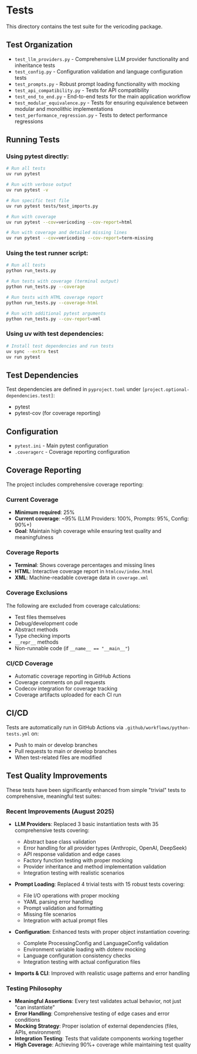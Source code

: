 # Tests

This directory contains the test suite for the vericoding package.

## Test Organization

- `test_llm_providers.py` - Comprehensive LLM provider functionality and inheritance tests 
- `test_config.py` - Configuration validation and language configuration tests 
- `test_prompts.py` - Robust prompt loading functionality with mocking 
- `test_api_compatibility.py` - Tests for API compatibility
- `test_end_to_end.py` - End-to-end tests for the main application workflow
- `test_modular_equivalence.py` - Tests for ensuring equivalence between modular and monolithic implementations
- `test_performance_regression.py` - Tests to detect performance regressions


## Running Tests

### Using pytest directly:
```bash
# Run all tests
uv run pytest

# Run with verbose output
uv run pytest -v

# Run specific test file
uv run pytest tests/test_imports.py

# Run with coverage
uv run pytest --cov=vericoding --cov-report=html

# Run with coverage and detailed missing lines
uv run pytest --cov=vericoding --cov-report=term-missing
```

### Using the test runner script:
```bash
# Run all tests
python run_tests.py

# Run tests with coverage (terminal output)
python run_tests.py --coverage

# Run tests with HTML coverage report
python run_tests.py --coverage-html

# Run with additional pytest arguments
python run_tests.py --cov-report=xml
```

### Using uv with test dependencies:
```bash
# Install test dependencies and run tests
uv sync --extra test
uv run pytest
```

## Test Dependencies

Test dependencies are defined in `pyproject.toml` under `[project.optional-dependencies.test]`:
- pytest
- pytest-cov (for coverage reporting)

## Configuration

- `pytest.ini` - Main pytest configuration
- `.coveragerc` - Coverage reporting configuration

## Coverage Reporting

The project includes comprehensive coverage reporting:

### Current Coverage
- **Minimum required**: 25%
- **Current coverage**: ~95% (LLM Providers: 100%, Prompts: 95%, Config: 90%+)
- **Goal**: Maintain high coverage while ensuring test quality and meaningfulness

### Coverage Reports
- **Terminal**: Shows coverage percentages and missing lines
- **HTML**: Interactive coverage report in `htmlcov/index.html`
- **XML**: Machine-readable coverage data in `coverage.xml`

### Coverage Exclusions
The following are excluded from coverage calculations:
- Test files themselves
- Debug/development code
- Abstract methods
- Type checking imports
- `__repr__` methods
- Non-runnable code (if `__name__ == "__main__"`)

### CI/CD Coverage
- Automatic coverage reporting in GitHub Actions
- Coverage comments on pull requests
- Codecov integration for coverage tracking
- Coverage artifacts uploaded for each CI run

## CI/CD

Tests are automatically run in GitHub Actions via `.github/workflows/python-tests.yml` on:
- Push to main or develop branches
- Pull requests to main or develop branches
- When test-related files are modified

## Test Quality Improvements

These tests have been significantly enhanced from simple "trivial" tests to comprehensive, meaningful test suites:

### Recent Improvements (August 2025)
- **LLM Providers**: Replaced 3 basic instantiation tests with 35 comprehensive tests covering:
  - Abstract base class validation
  - Error handling for all provider types (Anthropic, OpenAI, DeepSeek)
  - API response validation and edge cases
  - Factory function testing with proper mocking
  - Provider inheritance and method implementation validation
  - Integration testing with realistic scenarios

- **Prompt Loading**: Replaced 4 trivial tests with 15 robust tests covering:
  - File I/O operations with proper mocking
  - YAML parsing error handling
  - Prompt validation and formatting
  - Missing file scenarios
  - Integration with actual prompt files

- **Configuration**: Enhanced tests with proper object instantiation covering:
  - Complete ProcessingConfig and LanguageConfig validation
  - Environment variable loading with dotenv mocking
  - Language configuration consistency checks
  - Integration testing with actual configuration files

- **Imports & CLI**: Improved with realistic usage patterns and error handling

### Testing Philosophy
- **Meaningful Assertions**: Every test validates actual behavior, not just "can instantiate"
- **Error Handling**: Comprehensive testing of edge cases and error conditions
- **Mocking Strategy**: Proper isolation of external dependencies (files, APIs, environment)
- **Integration Testing**: Tests that validate components working together
- **High Coverage**: Achieving 90%+ coverage while maintaining test quality
